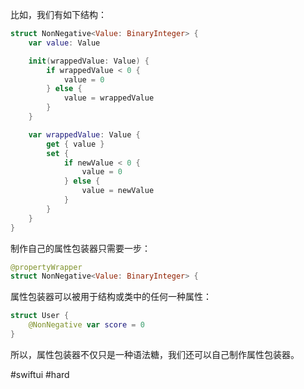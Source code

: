 比如，我们有如下结构：

```swift
struct NonNegative<Value: BinaryInteger> {
    var value: Value

    init(wrappedValue: Value) {
        if wrappedValue < 0 {
            value = 0
        } else {
            value = wrappedValue
        }
    }

    var wrappedValue: Value {
        get { value }
        set {
            if newValue < 0 {
                value = 0
            } else {
                value = newValue
            }
        }
    }
}
```

制作自己的属性包装器只需要一步：

```swift
@propertyWrapper
struct NonNegative<Value: BinaryInteger> {
```

属性包装器可以被用于结构或类中的任何一种属性：

```swift
struct User {
    @NonNegative var score = 0
}
```

所以，属性包装器不仅只是一种语法糖，我们还可以自己制作属性包装器。

#swiftui #hard 
